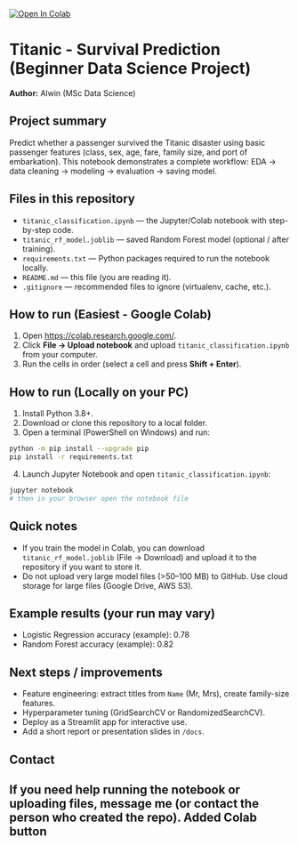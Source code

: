 [![Open In Colab](https://colab.research.google.com/assets/colab-badge.svg)](https://colab.research.google.com/github/alwinmillil/titanic-classification/blob/main/titanic_classification.ipynb)
# Titanic - Survival Prediction (Beginner Data Science Project)

**Author:** Alwin (MSc Data Science)

## Project summary
Predict whether a passenger survived the Titanic disaster using basic passenger features (class, sex, age, fare, family size, and port of embarkation). This notebook demonstrates a complete workflow: EDA → data cleaning → modeling → evaluation → saving model.

## Files in this repository
- `titanic_classification.ipynb` — the Jupyter/Colab notebook with step-by-step code.
- `titanic_rf_model.joblib` — saved Random Forest model (optional / after training).
- `requirements.txt` — Python packages required to run the notebook locally.
- `README.md` — this file (you are reading it).
- `.gitignore` — recommended files to ignore (virtualenv, cache, etc.).

## How to run (Easiest - Google Colab)
1. Open https://colab.research.google.com/.
2. Click **File → Upload notebook** and upload `titanic_classification.ipynb` from your computer.
3. Run the cells in order (select a cell and press **Shift + Enter**).

## How to run (Locally on your PC)
1. Install Python 3.8+.
2. Download or clone this repository to a local folder.
3. Open a terminal (PowerShell on Windows) and run:
```bash
python -m pip install --upgrade pip
pip install -r requirements.txt
```
4. Launch Jupyter Notebook and open `titanic_classification.ipynb`:
```bash
jupyter notebook
# then in your browser open the notebook file
```

## Quick notes
- If you train the model in Colab, you can download `titanic_rf_model.joblib` (File → Download) and upload it to the repository if you want to store it.
- Do not upload very large model files (>50–100 MB) to GitHub. Use cloud storage for large files (Google Drive, AWS S3).

## Example results (your run may vary)
- Logistic Regression accuracy (example): 0.78
- Random Forest accuracy (example): 0.82

## Next steps / improvements
- Feature engineering: extract titles from `Name` (Mr, Mrs), create family-size features.
- Hyperparameter tuning (GridSearchCV or RandomizedSearchCV).
- Deploy as a Streamlit app for interactive use.
- Add a short report or presentation slides in `/docs`.

## Contact
If you need help running the notebook or uploading files, message me (or contact the person who created the repo).
Added Colab button
---
